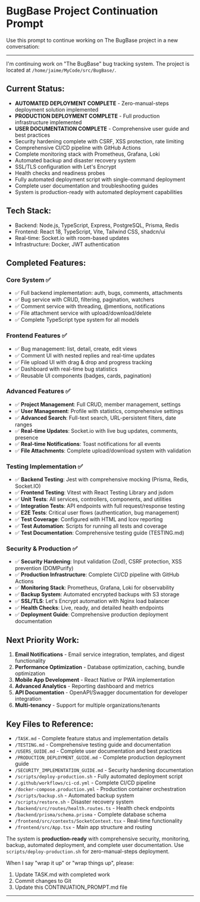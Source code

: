 # BugBase Project Continuation Prompt

Use this prompt to continue working on The BugBase project in a new conversation:

---

I'm continuing work on "The BugBase" bug tracking system. The project is located at `/home/jaime/MyCode/src/BugBase/`.

## Current Status:
- **AUTOMATED DEPLOYMENT COMPLETE** - Zero-manual-steps deployment solution implemented
- **PRODUCTION DEPLOYMENT COMPLETE** - Full production infrastructure implemented  
- **USER DOCUMENTATION COMPLETE** - Comprehensive user guide and best practices
- Security hardening complete with CSRF, XSS protection, rate limiting
- Comprehensive CI/CD pipeline with GitHub Actions
- Complete monitoring stack with Prometheus, Grafana, Loki
- Automated backup and disaster recovery system
- SSL/TLS configuration with Let's Encrypt
- Health checks and readiness probes
- Fully automated deployment script with single-command deployment
- Complete user documentation and troubleshooting guides
- System is production-ready with automated deployment capabilities

## Tech Stack:
- Backend: Node.js, TypeScript, Express, PostgreSQL, Prisma, Redis
- Frontend: React 18, TypeScript, Vite, Tailwind CSS, shadcn/ui
- Real-time: Socket.io with room-based updates
- Infrastructure: Docker, JWT authentication

## Completed Features:
### Core System ✅
- ✅ Full backend implementation: auth, bugs, comments, attachments
- ✅ Bug service with CRUD, filtering, pagination, watchers
- ✅ Comment service with threading, @mentions, notifications
- ✅ File attachment service with upload/download/delete
- ✅ Complete TypeScript type system for all models

### Frontend Features ✅
- ✅ Bug management: list, detail, create, edit views
- ✅ Comment UI with nested replies and real-time updates
- ✅ File upload UI with drag & drop and progress tracking
- ✅ Dashboard with real-time bug statistics
- ✅ Reusable UI components (badges, cards, pagination)

### Advanced Features ✅
- ✅ **Project Management**: Full CRUD, member management, settings
- ✅ **User Management**: Profile with statistics, comprehensive settings
- ✅ **Advanced Search**: Full-text search, URL-persistent filters, date ranges
- ✅ **Real-time Updates**: Socket.io with live bug updates, comments, presence
- ✅ **Real-time Notifications**: Toast notifications for all events
- ✅ **File Attachments**: Complete upload/download system with validation

### Testing Implementation ✅
- ✅ **Backend Testing**: Jest with comprehensive mocking (Prisma, Redis, Socket.IO)
- ✅ **Frontend Testing**: Vitest with React Testing Library and jsdom
- ✅ **Unit Tests**: All services, controllers, components, and utilities
- ✅ **Integration Tests**: API endpoints with full request/response testing
- ✅ **E2E Tests**: Critical user flows (authentication, bug management)
- ✅ **Test Coverage**: Configured with HTML and lcov reporting
- ✅ **Test Automation**: Scripts for running all tests and coverage
- ✅ **Test Documentation**: Comprehensive testing guide (TESTING.md)

### Security & Production ✅
- ✅ **Security Hardening**: Input validation (Zod), CSRF protection, XSS prevention (DOMPurify)
- ✅ **Production Infrastructure**: Complete CI/CD pipeline with GitHub Actions
- ✅ **Monitoring Stack**: Prometheus, Grafana, Loki for observability
- ✅ **Backup System**: Automated encrypted backups with S3 storage
- ✅ **SSL/TLS**: Let's Encrypt automation with Nginx load balancer
- ✅ **Health Checks**: Live, ready, and detailed health endpoints
- ✅ **Deployment Guide**: Comprehensive production deployment documentation

## Next Priority Work:
1. **Email Notifications** - Email service integration, templates, and digest functionality
2. **Performance Optimization** - Database optimization, caching, bundle optimization  
3. **Mobile App Development** - React Native or PWA implementation
4. **Advanced Analytics** - Reporting dashboard and metrics
5. **API Documentation** - OpenAPI/Swagger documentation for developer integration
6. **Multi-tenancy** - Support for multiple organizations/tenants

## Key Files to Reference:
- `/TASK.md` - Complete feature status and implementation details
- `/TESTING.md` - Comprehensive testing guide and documentation
- `/USERS_GUIDE.md` - Complete user documentation and best practices
- `/PRODUCTION_DEPLOYMENT_GUIDE.md` - Complete production deployment guide
- `/SECURITY_IMPLEMENTATION_GUIDE.md` - Security hardening documentation
- `/scripts/deploy-production.sh` - Fully automated deployment script
- `/.github/workflows/ci-cd.yml` - Complete CI/CD pipeline
- `/docker-compose.production.yml` - Production container orchestration
- `/scripts/backup.sh` - Automated backup system
- `/scripts/restore.sh` - Disaster recovery system
- `/backend/src/routes/health.routes.ts` - Health check endpoints
- `/backend/prisma/schema.prisma` - Complete database schema
- `/frontend/src/contexts/SocketContext.tsx` - Real-time functionality
- `/frontend/src/App.tsx` - Main app structure and routing

The system is **production-ready** with comprehensive security, monitoring, backup, automated deployment, and complete user documentation. Use `scripts/deploy-production.sh` for zero-manual-steps deployment.

When I say "wrap it up" or "wrap things up", please:
1. Update TASK.md with completed work
2. Commit changes to Git
3. Update this CONTINUATION_PROMPT.md file

---